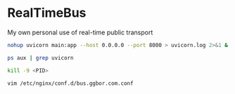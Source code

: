 # RealTimeBus
My own personal use of real-time public transport

```bash
nohup uvicorn main:app --host 0.0.0.0 --port 8000 > uvicorn.log 2>&1 &
```

```bash
ps aux | grep uvicorn
```

```bash
kill -9 <PID>
```

```bash
vim /etc/nginx/conf.d/bus.ggbor.com.conf
```